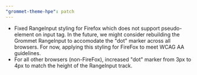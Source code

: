 ```yaml
---
"grommet-theme-hpe": patch
---
```


- Fixed RangeInput styling for Firefox which does not support pseudo-element on input tag. In the future, we might consider rebuilding the Grommet RangeInput to accomodate the "dot" marker across all browsers. For now, applying this styling for FireFox to meet WCAG AA guidelines.
- For all other browsers (non-FireFox), increased "dot" marker from 3px to 4px to match the height of the RangeInput track.
